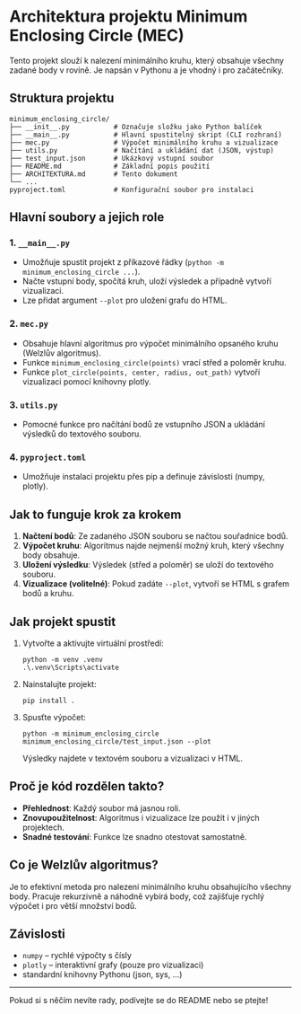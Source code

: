 # Architektura projektu Minimum Enclosing Circle (MEC)

Tento projekt slouží k nalezení minimálního kruhu, který obsahuje všechny zadané body v rovině. Je napsán v Pythonu a je vhodný i pro začátečníky.

## Struktura projektu

```
minimum_enclosing_circle/
├── __init__.py           # Označuje složku jako Python balíček
├── __main__.py           # Hlavní spustitelný skript (CLI rozhraní)
├── mec.py                # Výpočet minimálního kruhu a vizualizace
├── utils.py              # Načítání a ukládání dat (JSON, výstup)
├── test_input.json       # Ukázkový vstupní soubor
├── README.md             # Základní popis použití
├── ARCHITEKTURA.md       # Tento dokument
└── ...
pyproject.toml            # Konfigurační soubor pro instalaci
```

## Hlavní soubory a jejich role

### 1. `__main__.py`
- Umožňuje spustit projekt z příkazové řádky (`python -m minimum_enclosing_circle ...`).
- Načte vstupní body, spočítá kruh, uloží výsledek a případně vytvoří vizualizaci.
- Lze přidat argument `--plot` pro uložení grafu do HTML.

### 2. `mec.py`
- Obsahuje hlavní algoritmus pro výpočet minimálního opsaného kruhu (Welzlův algoritmus).
- Funkce `minimum_enclosing_circle(points)` vrací střed a poloměr kruhu.
- Funkce `plot_circle(points, center, radius, out_path)` vytvoří vizualizaci pomocí knihovny plotly.

### 3. `utils.py`
- Pomocné funkce pro načítání bodů ze vstupního JSON a ukládání výsledků do textového souboru.

### 4. `pyproject.toml`
- Umožňuje instalaci projektu přes pip a definuje závislosti (numpy, plotly).

## Jak to funguje krok za krokem

1. **Načtení bodů**: Ze zadaného JSON souboru se načtou souřadnice bodů.
2. **Výpočet kruhu**: Algoritmus najde nejmenší možný kruh, který všechny body obsahuje.
3. **Uložení výsledku**: Výsledek (střed a poloměr) se uloží do textového souboru.
4. **Vizualizace (volitelné)**: Pokud zadáte `--plot`, vytvoří se HTML s grafem bodů a kruhu.

## Jak projekt spustit

1. Vytvořte a aktivujte virtuální prostředí:
   ```
   python -m venv .venv
   .\.venv\Scripts\activate
   ```
2. Nainstalujte projekt:
   ```
   pip install .
   ```
3. Spusťte výpočet:
   ```
   python -m minimum_enclosing_circle minimum_enclosing_circle/test_input.json --plot
   ```
   Výsledky najdete v textovém souboru a vizualizaci v HTML.

## Proč je kód rozdělen takto?
- **Přehlednost**: Každý soubor má jasnou roli.
- **Znovupoužitelnost**: Algoritmus i vizualizace lze použít i v jiných projektech.
- **Snadné testování**: Funkce lze snadno otestovat samostatně.

## Co je Welzlův algoritmus?
Je to efektivní metoda pro nalezení minimálního kruhu obsahujícího všechny body. Pracuje rekurzivně a náhodně vybírá body, což zajišťuje rychlý výpočet i pro větší množství bodů.

## Závislosti
- `numpy` – rychlé výpočty s čísly
- `plotly` – interaktivní grafy (pouze pro vizualizaci)
- standardní knihovny Pythonu (json, sys, ...)

---

Pokud si s něčím nevíte rady, podívejte se do README nebo se ptejte!
